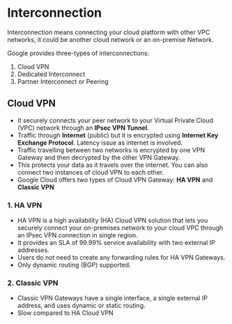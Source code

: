# Interconnection

Interconnection means connecting your cloud platform with other VPC networks, it could be another cloud network or an on-premise Network.

Google provides three-types of interconnections:
1. Cloud VPN
2. Dedicated Interconnect
3. Partner Interconnect or Peering

## Cloud VPN
- It securely connects your peer network to your Virtual Private Cloud (VPC) network through an **IPsec VPN Tunnel**.
- Traffic through **Internet** (public) but it is encrypted using **Internet Key Exchange Protocol**. Latency issue as internet is involved.
- Traffic travelling between two networks is encrypted by one VPN Gateway and then decrypted by the other VPN Gateway.
- This protects your data as it travels over the internet. You can also connect two instances of cloud VPN to each other.
- Google Cloud offers two types of Cloud VPN Gateway: **HA VPN** and **Classic VPN**

### 1. HA VPN
- HA VPN is a high availability (HA) Cloud VPN solution that lets you securely connect your on-premises network to your cloud VPC through an IPsec VPN connection in single region.
- It provides an SLA of 99.99% service availability with two external IP addresses.
- Users do not need to create any forwarding rules for HA VPN Gateways.
- Only dynamic routing (BGP) supported.

### 2. Classic VPN
- Classic VPN Gateways have a single interface, a single external IP address, and uses dynamic or static routing.
- Slow compared to HA Cloud VPN

